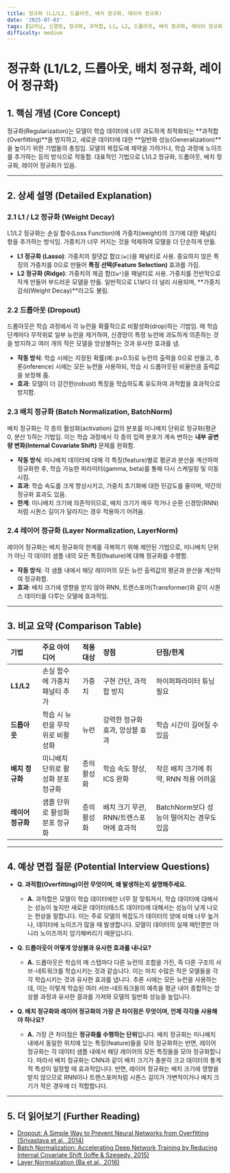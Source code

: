 ```yaml
---
title: 정규화 (L1/L2, 드롭아웃, 배치 정규화, 레이어 정규화)
date: '2025-07-03'
tags: [딥러닝, 신경망, 정규화, 과적합, L1, L2, 드롭아웃, 배치 정규화, 레이어 정규화]
difficulty: medium
---
```


# 정규화 (L1/L2, 드롭아웃, 배치 정규화, 레이어 정규화)

## 1. 핵심 개념 (Core Concept)

정규화(Regularization)는 모델이 학습 데이터에 너무 과도하게 최적화되는 \*\*과적합(Overfitting)\*\*을 방지하고, 새로운 데이터에 대한 \*\*일반화 성능(Generalization)\*\*을 높이기 위한 기법들의 총칭임. 모델의 복잡도에 제약을 가하거나, 학습 과정에 노이즈를 추가하는 등의 방식으로 작동함. 대표적인 기법으로 L1/L2 정규화, 드롭아웃, 배치 정규화, 레이어 정규화가 있음.

______________________________________________________________________

## 2. 상세 설명 (Detailed Explanation)

### 2.1 L1 / L2 정규화 (Weight Decay)

L1/L2 정규화는 손실 함수(Loss Function)에 가중치(weight)의 크기에 대한 패널티 항을 추가하는 방식임. 가중치가 너무 커지는 것을 억제하여 모델을 더 단순하게 만듦.

- **L1 정규화 (Lasso)**: 가중치의 절댓값 합(`Σ|w|`)을 패널티로 사용. 중요하지 않은 특징의 가중치를 0으로 만들어 **특징 선택(Feature Selection)** 효과를 가짐.
- **L2 정규화 (Ridge)**: 가중치의 제곱 합(`Σw²`)을 패널티로 사용. 가중치를 전반적으로 작게 만들어 부드러운 모델을 만듦. 일반적으로 L1보다 더 널리 사용되며, \*\*가중치 감쇠(Weight Decay)\*\*라고도 불림.

### 2.2 드롭아웃 (Dropout)

드롭아웃은 학습 과정에서 각 뉴런을 확률적으로 비활성화(drop)하는 기법임. 매 학습 단계마다 무작위로 일부 뉴런을 제거하여, 신경망이 특정 뉴런에 과도하게 의존하는 것을 방지하고 여러 개의 작은 모델을 앙상블하는 것과 유사한 효과를 냄.

- **작동 방식**: 학습 시에는 지정된 확률(예: p=0.5)로 뉴런의 출력을 0으로 만들고, 추론(inference) 시에는 모든 뉴런을 사용하되, 학습 시 드롭아웃된 비율만큼 출력값을 보정해 줌.
- **효과**: 모델이 더 강건한(robust) 특징을 학습하도록 유도하여 과적합을 효과적으로 방지함.

### 2.3 배치 정규화 (Batch Normalization, BatchNorm)

배치 정규화는 각 층의 활성화(activation) 값의 분포를 미니배치 단위로 정규화(평균 0, 분산 1)하는 기법임. 이는 학습 과정에서 각 층의 입력 분포가 계속 변하는 **내부 공변량 변화(Internal Covariate Shift)** 문제를 완화함.

- **작동 방식**: 미니배치 데이터에 대해 각 특징(feature)별로 평균과 분산을 계산하여 정규화한 후, 학습 가능한 파라미터(gamma, beta)를 통해 다시 스케일링 및 이동시킴.
- **효과**: 학습 속도를 크게 향상시키고, 가중치 초기화에 대한 민감도를 줄이며, 약간의 정규화 효과도 있음.
- **한계**: 미니배치 크기에 의존적이므로, 배치 크기가 매우 작거나 순환 신경망(RNN)처럼 시퀀스 길이가 달라지는 경우 적용하기 어려움.

### 2.4 레이어 정규화 (Layer Normalization, LayerNorm)

레이어 정규화는 배치 정규화의 한계를 극복하기 위해 제안된 기법으로, 미니배치 단위가 아닌 각 데이터 샘플 내의 모든 특징(feature)에 대해 정규화를 수행함.

- **작동 방식**: 각 샘플 내에서 해당 레이어의 모든 뉴런 출력값의 평균과 분산을 계산하여 정규화함.
- **효과**: 배치 크기에 영향을 받지 않아 RNN, 트랜스포머(Transformer)와 같이 시퀀스 데이터를 다루는 모델에 효과적임.

______________________________________________________________________

## 3. 비교 요약 (Comparison Table)

| 기법              | 주요 아이디어                      | 적용 대상   | 장점                                    | 단점/한계                                 |
| :---------------- | :--------------------------------- | :---------- | :-------------------------------------- | :---------------------------------------- |
| **L1/L2**         | 손실 함수에 가중치 패널티 추가     | 가중치      | 구현 간단, 과적합 방지                  | 하이퍼파라미터 튜닝 필요                  |
| **드롭아웃**      | 학습 시 뉴런을 무작위로 비활성화   | 뉴런        | 강력한 정규화 효과, 앙상블 효과         | 학습 시간이 길어질 수 있음                |
| **배치 정규화**   | 미니배치 단위로 활성화 분포 정규화 | 층의 활성화 | 학습 속도 향상, ICS 완화                | 작은 배치 크기에 취약, RNN 적용 어려움    |
| **레이어 정규화** | 샘플 단위로 활성화 분포 정규화     | 층의 활성화 | 배치 크기 무관, RNN/트랜스포머에 효과적 | BatchNorm보다 성능이 떨어지는 경우도 있음 |

______________________________________________________________________

## 4. 예상 면접 질문 (Potential Interview Questions)

- **Q. 과적합(Overfitting)이란 무엇이며, 왜 발생하는지 설명해주세요.**

  - **A.** 과적합은 모델이 학습 데이터에만 너무 잘 맞춰져서, 학습 데이터에 대해서는 성능이 높지만 새로운 데이터(테스트 데이터)에 대해서는 성능이 낮게 나오는 현상을 말합니다. 이는 주로 모델의 복잡도가 데이터의 양에 비해 너무 높거나, 데이터에 노이즈가 많을 때 발생합니다. 모델이 데이터의 실제 패턴뿐만 아니라 노이즈까지 암기해버리기 때문입니다.

- **Q. 드롭아웃이 어떻게 앙상블과 유사한 효과를 내나요?**

  - **A.** 드롭아웃은 학습의 매 스텝마다 다른 뉴런의 조합을 가진, 즉 다른 구조의 서브-네트워크를 학습시키는 것과 같습니다. 이는 마치 수많은 작은 모델들을 각각 학습시키는 것과 유사한 효과를 냅니다. 추론 시에는 모든 뉴런을 사용하는데, 이는 이렇게 학습된 여러 서브-네트워크들의 예측을 평균 내어 종합하는 앙상블 과정과 유사한 결과를 가져와 모델의 일반화 성능을 높입니다.

- **Q. 배치 정규화와 레이어 정규화의 가장 큰 차이점은 무엇이며, 언제 각각을 사용해야 하나요?**

  - **A.** 가장 큰 차이점은 **정규화를 수행하는 단위**입니다. 배치 정규화는 미니배치 내에서 동일한 위치에 있는 특징(feature)들을 모아 정규화하는 반면, 레이어 정규화는 각 데이터 샘플 내에서 해당 레이어의 모든 특징들을 모아 정규화합니다. 따라서 배치 정규화는 CNN과 같이 배치 크기가 충분히 크고 데이터의 통계적 특성이 일정할 때 효과적입니다. 반면, 레이어 정규화는 배치 크기에 영향을 받지 않으므로 RNN이나 트랜스포머처럼 시퀀스 길이가 가변적이거나 배치 크기가 작은 경우에 더 적합합니다.

______________________________________________________________________

## 5. 더 읽어보기 (Further Reading)

- [Dropout: A Simple Way to Prevent Neural Networks from Overfitting (Srivastava et al., 2014)](https://www.cs.toronto.edu/~hinton/absps/JMLRdropout.pdf)
- [Batch Normalization: Accelerating Deep Network Training by Reducing Internal Covariate Shift (Ioffe & Szegedy, 2015)](https://arxiv.org/abs/1502.03167)
- [Layer Normalization (Ba et al., 2016)](https://arxiv.org/abs/1607.06450)
